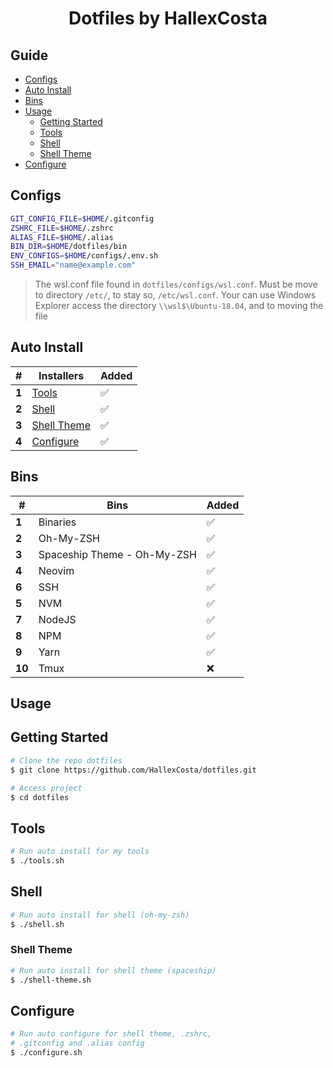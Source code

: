 <h1 align="center">Dotfiles by HallexCosta</h1>

## Guide

- [Configs](#configs)
- [Auto Install](#install)
- [Bins](#bins)
- [Usage](#usage)
  - [Getting Started](#getting-started)
  - [Tools](#tools)
  - [Shell](#shell)
  - [Shell Theme](#shell-theme)
- [Configure](#configure)

[](#configs)

## Configs

```sh
GIT_CONFIG_FILE=$HOME/.gitconfig
ZSHRC_FILE=$HOME/.zshrc
ALIAS_FILE=$HOME/.alias
BIN_DIR=$HOME/dotfiles/bin
ENV_CONFIGS=$HOME/configs/.env.sh
SSH_EMAIL="name@example.com"
```

> The wsl.conf file found in `dotfiles/configs/wsl.conf`.
> Must be move to directory `/etc/`, to stay so, `/etc/wsl.conf`.
> Your can use Windows Explorer access the directory
> `\\wsl$\Ubuntu-18.04`, and to moving the file

[](#auto-install)

## Auto Install

| #     | Installers                  | Added |
| ----- | --------------------------- | ----- |
| **1** | [Tools](#tools)             | ✅    |
| **2** | [Shell](#shell)             | ✅    |
| **3** | [Shell Theme](#shell-theme) | ✅    |
| **4** | [Configure](#configure)     | ✅    |

[](#bins)

## Bins

| #      | Bins                        | Added |
| ------ | --------------------------- | ----- |
| **1**  | Binaries                    | ✅    |
| **2**  | Oh-My-ZSH                   | ✅    |
| **3**  | Spaceship Theme - Oh-My-ZSH | ✅    |
| **4**  | Neovim                      | ✅    |
| **6**  | SSH                         | ✅    |
| **5**  | NVM                         | ✅    |
| **7**  | NodeJS                      | ✅    |
| **8**  | NPM                         | ✅    |
| **9**  | Yarn                        | ✅    |
| **10** | Tmux                        | ❌    |

[](#usage)

## Usage

[](#getting-started)

## Getting Started

```sh
# Clone the repo dotfiles
$ git clone https://github.com/HallexCosta/dotfiles.git

# Access project
$ cd dotfiles
```

## Tools

[](#tools)

```sh
# Run auto install for my tools
$ ./tools.sh
```

## Shell

[](#shell)

```sh
# Run auto install for shell (oh-my-zsh)
$ ./shell.sh
```

### Shell Theme

[](#shell-theme)

```sh
# Run auto install for shell theme (spaceship)
$ ./shell-theme.sh
```

## Configure

[](#configure)

```sh
# Run auto configure for shell theme, .zshrc,
# .gitconfig and .alias config
$ ./configure.sh
```
